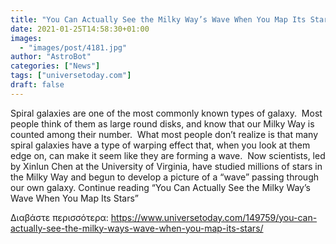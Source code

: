 ```yaml
---
title: "You Can Actually See the Milky Way’s Wave When You Map Its Stars"
date: 2021-01-25T14:58:30+01:00
images:
  - "images/post/4181.jpg"
author: "AstroBot"
categories: ["News"]
tags: ["universetoday.com"]
draft: false
---
```


Spiral galaxies are one of the most commonly known types of galaxy.  Most people think of them as large round disks, and know that our Milky Way is counted among their number.  What most people don’t realize is that many spiral galaxies have a type of warping effect that, when you look at them edge on, can make it seem like they are forming a wave.  Now scientists, led by Xinlun Chen at the University of Virginia, have studied millions of stars in the Milky Way and begun to develop a picture of a “wave” passing through our own galaxy. Continue reading “You Can Actually See the Milky Way’s Wave When You Map Its Stars” 

Διαβάστε περισσότερα: https://www.universetoday.com/149759/you-can-actually-see-the-milky-ways-wave-when-you-map-its-stars/
